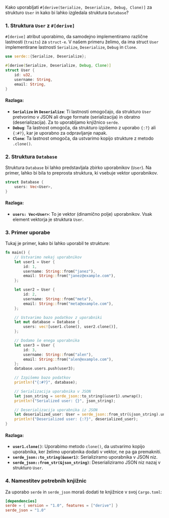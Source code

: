 Kako uporabljati `#[derive(Serialize, Deserialize, Debug, Clone)]` za strukturo `User` in kako bi lahko izgledala struktura `Database`?
### 1. Struktura `User` z `#[derive]`

`#[derive]` atribut uporabimo, da samodejno implementiramo različne lastnosti (`traits`) za `struct-e`. V našem primeru želimo, da ima struct `User` implementirane lastnosti `Serialize`, `Deserialize`, `Debug` in `Clone`.

```rust
use serde::{Serialize, Deserialize};

#[derive(Serialize, Deserialize, Debug, Clone)]
struct User {
    id: u32,
    username: String,
    email: String,
}
```

#### Razlaga:
- **`Serialize` in `Deserialize`**: Ti lastnosti omogočajo, da strukturo `User` pretvorimo v JSON ali druge formate (serializacija) in obratno (deserializacija). Za to uporabljamo knjižnico `serde`.
- **`Debug`**: Ta lastnost omogoča, da strukturo izpišemo z uporabo `{:?}` ali `{:#?}`, kar je uporabno za odpravljanje napak.
- **`Clone`**: Ta lastnost omogoča, da ustvarimo kopijo strukture z metodo `.clone()`.

### 2. Struktura `Database`

Struktura `Database` bi lahko predstavljala zbirko uporabnikov (`User`). Na primer, lahko bi bila to preprosta struktura, ki vsebuje vektor uporabnikov.

```rust
struct Database {
    users: Vec<User>,
}
```

#### Razlaga:
- **`users: Vec<User>`**: To je vektor (dinamično polje) uporabnikov. Vsak element vektorja je struktura `User`.

### 3. Primer uporabe

Tukaj je primer, kako bi lahko uporabil te strukture:

```rust
fn main() {
    // Ustvarimo nekaj uporabnikov
    let user1 = User {
        id: 1,
        username: String::from("janez"),
        email: String::from("janez@example.com"),
    };

    let user2 = User {
        id: 2,
        username: String::from("meta"),
        email: String::from("meta@example.com"),
    };

    // Ustvarimo bazo podatkov z uporabniki
    let mut database = Database {
        users: vec![user1.clone(), user2.clone()],
    };

    // Dodamo še enega uporabnika
    let user3 = User {
        id: 3,
        username: String::from("alen"),
        email: String::from("alen@example.com"),
    };
    database.users.push(user3);

    // Izpišemo bazo podatkov
    println!("{:#?}", database);

    // Serializacija uporabnika v JSON
    let json_string = serde_json::to_string(&user1).unwrap();
    println!("Serialized user: {}", json_string);

    // Deserializacija uporabnika iz JSON
    let deserialized_user: User = serde_json::from_str(&json_string).unwrap();
    println!("Deserialized user: {:?}", deserialized_user);
}
```

#### Razlaga:
- **`user1.clone()`**: Uporabimo metodo `clone()`, da ustvarimo kopijo uporabnika, ker želimo uporabnika dodati v vektor, ne pa ga premakniti.
- **`serde_json::to_string(&user1)`**: Serializiramo uporabnika v JSON niz.
- **`serde_json::from_str(&json_string)`**: Deserializiramo JSON niz nazaj v strukturo `User`.

### 4. Namestitev potrebnih knjižnic

Za uporabo `serde` in `serde_json` moraš dodati te knjižnice v svoj `Cargo.toml`:

```toml
[dependencies]
serde = { version = "1.0", features = ["derive"] }
serde_json = "1.0"
```

